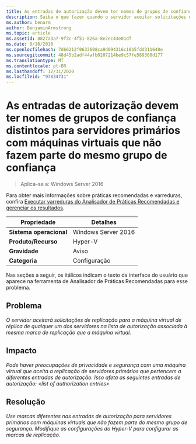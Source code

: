 ```yaml
---
title: As entradas de autorização devem ter nomes de grupos de confiança distintos para servidores primários com máquinas virtuais que não fazem parte do mesmo grupo de confiança
description: Saiba o que fazer quando o servidor aceitar solicitações de replicação para a máquina virtual de réplica de qualquer um dos servidores na lista de autorização associada à mesma marca de replicação que a máquina virtual.
ms.author: benarm
author: BenjaminArmstrong
ms.topic: article
ms.assetid: 8827a3a7-9f3c-4f51-826a-8e2ec43e01df
ms.date: 8/16/2016
ms.openlocfilehash: 7d66212f0633608ca9d094316c18b5fdd311640e
ms.sourcegitcommit: 48d45b2adf44afb0207214be9c57fe589360d177
ms.translationtype: MT
ms.contentlocale: pt-BR
ms.lasthandoff: 12/31/2020
ms.locfileid: "97834731"
---
```

# <a name="authorization-entries-should-have-distinct-trust-group-names-for-primary-servers-with-virtual-machines-that-are-not-part-of-the-same-trust-group"></a>As entradas de autorização devem ter nomes de grupos de confiança distintos para servidores primários com máquinas virtuais que não fazem parte do mesmo grupo de confiança

>Aplica-se a: Windows Server 2016

Para obter mais informações sobre práticas recomendadas e varreduras, confira [Executar varreduras do Analisador de Práticas Recomendadas e gerenciar os resultados](https://go.microsoft.com/fwlink/p/?LinkID=223177).

|Propriedade|Detalhes|
|-|-|
|**Sistema operacional**|Windows Server 2016|
|**Produto/Recurso**|Hyper-V|
|**Gravidade**|Aviso|
|**Categoria**|Configuração|

Nas seções a seguir, os itálicos indicam o texto da interface do usuário que aparece na ferramenta de Analisador de Práticas Recomendadas para esse problema.

## <a name="issue"></a>**Problema**
*O servidor aceitará solicitações de replicação para a máquina virtual de réplica de qualquer um dos servidores na lista de autorização associada à mesma marca de replicação que a máquina virtual.*

## <a name="impact"></a>**Impacto**
*Pode haver preocupações de privacidade e segurança com uma máquina virtual que aceita a replicação de servidores primários que pertencem a diferentes entradas de autorização. Isso afeta as seguintes entradas de autorização: \<list of authorization entries>*

## <a name="resolution"></a>**Resolução**
*Use marcas diferentes nas entradas de autorização para servidores primários com máquinas virtuais que não fazem parte do mesmo grupo de segurança. Modifique as configurações do Hyper-V para configurar as marcas de replicação.*



